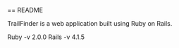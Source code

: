 == README

TrailFinder is a web application built using Ruby on Rails.

<!-- [Production URL]() -->

Ruby -v 2.0.0
Rails -v 4.1.5
